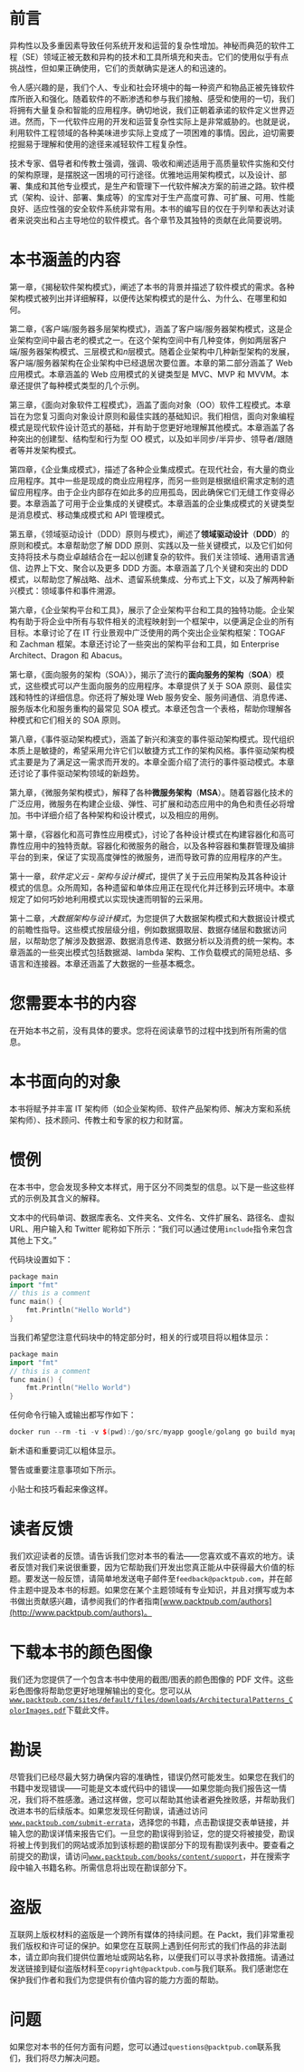 # 前言

异构性以及多重因素导致任何系统开发和运营的复杂性增加。神秘而典范的软件工程（SE）领域正被无数和异构的技术和工具所填充和夹击。它们的使用似乎有点挑战性，但如果正确使用，它们的贡献确实是迷人的和迅速的。

令人感兴趣的是，我们个人、专业和社会环境中的每一种资产和物品正被先锋软件库所嵌入和强化。随着软件的不断渗透和参与我们接触、感受和使用的一切，我们将拥有大量复杂和智能的应用程序。确切地说，我们正朝着承诺的软件定义世界迈进。然而，下一代软件应用的开发和运营复杂性实际上是非常威胁的。也就是说，利用软件工程领域的各种美味进步实际上变成了一项困难的事情。因此，迫切需要挖掘易于理解和使用的途径来减轻软件工程复杂性。

技术专家、倡导者和传教士强调，强调、吸收和阐述适用于高质量软件实施和交付的架构原理，是摆脱这一困境的可行途径。优雅地运用架构模式，以及设计、部署、集成和其他专业模式，是生产和管理下一代软件解决方案的前进之路。软件模式（架构、设计、部署、集成等）的宝库对于生产高度可靠、可扩展、可用、性能良好、适应性强的安全软件系统非常有用。本书的编写目的仅在于列举和表达对读者来说突出和占主导地位的软件模式。各个章节及其独特的贡献在此简要说明。

# 本书涵盖的内容

第一章，《揭秘软件架构模式》，阐述了本书的背景并描述了软件模式的需求。各种架构模式被列出并详细解释，以便传达架构模式的是什么、为什么、在哪里和如何。

第二章，《客户端/服务器多层架构模式》，涵盖了客户端/服务器架构模式，这是企业架构空间中最古老的模式之一。在这个架构空间中有几种变体，例如两层客户端/服务器架构模式、三层模式和*n*层模式。随着企业架构中几种新型架构的发展，客户端/服务器架构在企业架构中已经退居次要位置。本章的第二部分涵盖了 Web 应用模式。本章涵盖的 Web 应用模式的关键类型是 MVC、MVP 和 MVVM。本章还提供了每种模式类型的几个示例。

第三章，《面向对象软件工程模式》，涵盖了面向对象（OO）软件工程模式。本章旨在为您复习面向对象设计原则和最佳实践的基础知识。我们相信，面向对象编程模式是现代软件设计范式的基础，并有助于您更好地理解其他模式。本章涵盖了各种突出的创建型、结构型和行为型 OO 模式，以及如半同步/半异步、领导者/跟随者等并发架构模式。

第四章，《企业集成模式》，描述了各种企业集成模式。在现代社会，有大量的商业应用程序。其中一些是现成的商业应用程序，而另一些则是根据组织需求定制的遗留应用程序。由于企业内部存在如此多的应用孤岛，因此确保它们无缝工作变得必要。本章涵盖了可用于企业集成的关键模式。本章涵盖的企业集成模式的关键类型是消息模式、移动集成模式和 API 管理模式。

第五章，《领域驱动设计（DDD）原则与模式》，阐述了**领域驱动设计**（**DDD**）的原则和模式。本章帮助您了解 DDD 原则、实践以及一些关键模式，以及它们如何支持将技术与商业卓越结合在一起以创建复杂的软件。我们关注领域、通用语言通信、边界上下文、聚合以及更多 DDD 方面。本章涵盖了几个关键和突出的 DDD 模式，以帮助您了解战略、战术、遗留系统集成、分布式上下文，以及了解两种新兴模式：领域事件和事件溯源。

第六章，《企业架构平台和工具》，展示了企业架构平台和工具的独特功能。企业架构有助于将企业中所有与软件相关的流程映射到一个框架中，以便满足企业的所有目标。本章讨论了在 IT 行业景观中广泛使用的两个突出企业架构框架：TOGAF 和 Zachman 框架。本章还讨论了一些突出的架构平台和工具，如 Enterprise Architect、Dragon 和 Abacus。

第七章，《面向服务的架构（SOA）》，揭示了流行的**面向服务的架构**（**SOA**）模式，这些模式可以产生面向服务的应用程序。本章提供了关于 SOA 原则、最佳实践和特性的详细信息。你还将了解处理 Web 服务安全、服务间通信、消息传递、服务版本化和服务重构的最常见 SOA 模式。本章还包含一个表格，帮助你理解各种模式和它们相关的 SOA 原则。

第八章，《事件驱动架构模式》，涵盖了新兴和演变的事件驱动架构模式。现代组织本质上是敏捷的，希望采用允许它们以敏捷方式工作的架构风格。事件驱动架构模式主要是为了满足这一需求而开发的。本章全面介绍了流行的事件驱动模式。本章还讨论了事件驱动架构领域的新趋势。

第九章，《微服务架构模式》，解释了各种**微服务架构**（**MSA**）。随着容器化技术的广泛应用，微服务在构建企业级、弹性、可扩展和动态应用中的角色和责任必将增加。书中详细介绍了各种架构和设计模式，以及相应的用例。

第十章，《容器化和高可靠性应用模式》，讨论了各种设计模式在构建容器化和高可靠性应用中的独特贡献。容器化和微服务的融合，以及各种容器和集群管理及编排平台的到来，保证了实现高度弹性的微服务，进而导致可靠的应用程序的产生。

第十一章，*软件定义云 - 架构与设计模式*，提供了关于云应用架构及其各种设计模式的信息。众所周知，各种遗留和单体应用正在现代化并迁移到云环境中。本章规定了如何巧妙地利用模式以实现快速而明智的云采用。

第十二章，*大数据架构与设计模式*，为您提供了大数据架构模式和大数据设计模式的前瞻性指导。这些模式按层级分组，例如数据摄取层、数据存储层和数据访问层，以帮助您了解涉及数据源、数据消息传递、数据分析以及消费的统一架构。本章涵盖的一些突出模式包括数据湖、lambda 架构、工作负载模式的简短总结、多语言和连接器。本章还涵盖了大数据的一些基本概念。

# 您需要本书的内容

在开始本书之前，没有具体的要求。您将在阅读章节的过程中找到所有所需的信息。

# 本书面向的对象

本书将赋予并丰富 IT 架构师（如企业架构师、软件产品架构师、解决方案和系统架构师）、技术顾问、传教士和专家的权力和财富。

# 惯例

在本书中，您会发现多种文本样式，用于区分不同类型的信息。以下是一些这些样式的示例及其含义的解释。

文本中的代码单词、数据库表名、文件夹名、文件名、文件扩展名、路径名、虚拟 URL、用户输入和 Twitter 昵称如下所示：“我们可以通过使用`include`指令来包含其他上下文。”

代码块设置如下：

```cpp
package main
import "fmt"
// this is a comment
func main() {
    fmt.Println("Hello World")
}
```

当我们希望您注意代码块中的特定部分时，相关的行或项目将以粗体显示：

```cpp
package main
import "fmt"
// this is a comment
func main() {
    fmt.Println("Hello World")
}
```

任何命令行输入或输出都写作如下：

```cpp
docker run --rm -ti -v $(pwd):/go/src/myapp google/golang go build myapp
```

新术语和重要词汇以粗体显示。

警告或重要注意事项如下所示。

小贴士和技巧看起来像这样。

# 读者反馈

我们欢迎读者的反馈。请告诉我们您对本书的看法——您喜欢或不喜欢的地方。读者反馈对我们来说很重要，因为它帮助我们开发出您真正能从中获得最大价值的标题。要发送一般反馈，请简单地发送电子邮件至`feedback@packtpub.com`，并在邮件主题中提及本书的标题。如果您在某个主题领域有专业知识，并且对撰写或为本书做出贡献感兴趣，请参阅我们的作者指南[www.packtpub.com/authors](http://www.packtpub.com/authors)。

# 下载本书的颜色图像

我们还为您提供了一个包含本书中使用的截图/图表的颜色图像的 PDF 文件。这些彩色图像将帮助您更好地理解输出的变化。您可以从[`www.packtpub.com/sites/default/files/downloads/ArchitecturalPatterns_ColorImages.pdf`](https://www.packtpub.com/sites/default/files/downloads/ArchitecturalPatterns_ColorImages.pdf)下载此文件。

# 勘误

尽管我们已经尽最大努力确保内容的准确性，错误仍然可能发生。如果您在我们的书籍中发现错误——可能是文本或代码中的错误——如果您能向我们报告这一情况，我们将不胜感激。通过这样做，您可以帮助其他读者避免挫败感，并帮助我们改进本书的后续版本。如果您发现任何勘误，请通过访问[`www.packtpub.com/submit-errata`](http://www.packtpub.com/submit-errata)，选择您的书籍，点击勘误提交表单链接，并输入您的勘误详情来报告它们。一旦您的勘误得到验证，您的提交将被接受，勘误将被上传到我们的网站或添加到该标题的勘误部分下的现有勘误列表中。要查看之前提交的勘误，请访问[`www.packtpub.com/books/content/support`](https://www.packtpub.com/books/content/support)，并在搜索字段中输入书籍名称。所需信息将出现在勘误部分下。

# 盗版

互联网上版权材料的盗版是一个跨所有媒体的持续问题。在 Packt，我们非常重视我们版权和许可证的保护。如果您在互联网上遇到任何形式的我们作品的非法副本，请立即向我们提供位置地址或网站名称，以便我们可以寻求补救措施。请通过发送链接到疑似盗版材料至`copyright@packtpub.com`与我们联系。我们感谢您在保护我们作者和我们为您提供有价值内容的能力方面的帮助。

# 问题

如果您对本书的任何方面有问题，您可以通过`questions@packtpub.com`联系我们，我们将尽力解决问题。
